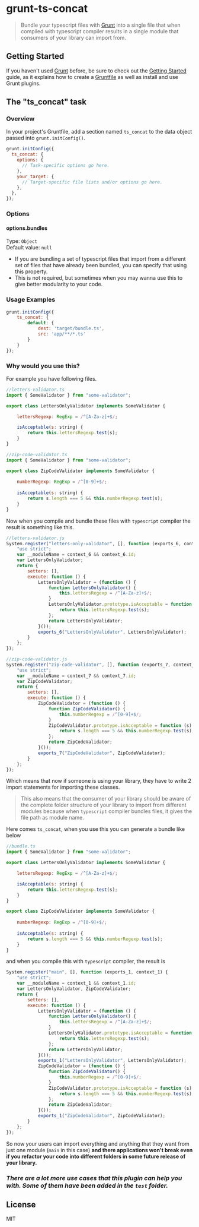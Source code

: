 # grunt-ts-concat

> Bundle your typescript files with [Grunt](http://gruntjs.com/) into a single file that when compiled with typescript compiler results in a single module that consumers of your library can import from.

## Getting Started

If you haven't used [Grunt](http://gruntjs.com/) before, be sure to check out the [Getting Started](http://gruntjs.com/getting-started) guide, as it explains how to create a [Gruntfile](http://gruntjs.com/sample-gruntfile) as well as install and use Grunt plugins.

## The "ts_concat" task

### Overview
In your project's Gruntfile, add a section named `ts_concat` to the data object passed into `grunt.initConfig()`.

```js
grunt.initConfig({
  ts_concat: {
    options: {
      // Task-specific options go here.
    },
    your_target: {
      // Target-specific file lists and/or options go here.
    },
  },
});
```

### Options

#### options.bundles
Type: `Object`  
Default value: `null`

* If you are bundling a set of typescript files that import from a different set of files that have already been bundled, 
you can specify that using this property.
* This is not required, but sometimes when you may wanna use this to give better modularity to your code.

### Usage Examples

```js
grunt.initConfig({
    ts_concat: {
        default: {
            dest: 'target/bundle.ts',
            src: 'app/**/*.ts'
        }
    }
});
```

### Why would you use this?
For example you have following files.
```js
//letters-validator.ts
import { SomeValidator } from "some-validator";

export class LettersOnlyValidator implements SomeValidator {

    lettersRegexp: RegExp = /^[A-Za-z]+$/;

    isAcceptable(s: string) {
        return this.lettersRegexp.test(s);
    }
}
```

```js
//zip-code-validator.ts
import { SomeValidator } from "some-validator";

export class ZipCodeValidator implements SomeValidator {
    
    numberRegexp: RegExp = /^[0-9]+$/;
    
    isAcceptable(s: string) {
        return s.length === 5 && this.numberRegexp.test(s);
    }
}
```

Now when you compile and bundle these files with ```typescript``` compiler the result is something like this.
```js
//letters-validator.js
System.register("letters-only-validator", [], function (exports_6, context_6) {
    "use strict";
    var __moduleName = context_6 && context_6.id;
    var LettersOnlyValidator;
    return {
        setters: [],
        execute: function () {
            LettersOnlyValidator = (function () {
                function LettersOnlyValidator() {
                    this.lettersRegexp = /^[A-Za-z]+$/;
                }
                LettersOnlyValidator.prototype.isAcceptable = function (s) {
                    return this.lettersRegexp.test(s);
                };
                return LettersOnlyValidator;
            }());
            exports_6("LettersOnlyValidator", LettersOnlyValidator);
        }
    };
});

//zip-code-validator.js
System.register("zip-code-validator", [], function (exports_7, context_7) {
    "use strict";
    var __moduleName = context_7 && context_7.id;
    var ZipCodeValidator;
    return {
        setters: [],
        execute: function () {
            ZipCodeValidator = (function () {
                function ZipCodeValidator() {
                    this.numberRegexp = /^[0-9]+$/;
                }
                ZipCodeValidator.prototype.isAcceptable = function (s) {
                    return s.length === 5 && this.numberRegexp.test(s);
                };
                return ZipCodeValidator;
            }());
            exports_7("ZipCodeValidator", ZipCodeValidator);
        }
    };
});
```

Which means that now if someone is using your library, they have to write 2 import statements for importing these classes.
> This also means that the consumer of your library should be aware of the complete folder structure of your library to import from different modules because when ```typescript``` compiler bundles files, it gives the file path as module name.

Here comes ```ts_concat```, when you use this you can generate a bundle like below
```js
//bundle.ts
import { SomeValidator } from "some-validator";

export class LettersOnlyValidator implements SomeValidator {

    lettersRegexp: RegExp = /^[A-Za-z]+$/;

    isAcceptable(s: string) {
        return this.lettersRegexp.test(s);
    }
}

export class ZipCodeValidator implements SomeValidator {
    
    numberRegexp: RegExp = /^[0-9]+$/;
    
    isAcceptable(s: string) {
        return s.length === 5 && this.numberRegexp.test(s);
    }
}
```

and when you compile this with ```typescript``` compiler, the result is

```js
System.register("main", [], function (exports_1, context_1) {
    "use strict";
    var __moduleName = context_1 && context_1.id;
    var LettersOnlyValidator, ZipCodeValidator;
    return {
        setters: [],
        execute: function () {
            LettersOnlyValidator = (function () {
                function LettersOnlyValidator() {
                    this.lettersRegexp = /^[A-Za-z]+$/;
                }
                LettersOnlyValidator.prototype.isAcceptable = function (s) {
                    return this.lettersRegexp.test(s);
                };
                return LettersOnlyValidator;
            }());
            exports_1("LettersOnlyValidator", LettersOnlyValidator);
            ZipCodeValidator = (function () {
                function ZipCodeValidator() {
                    this.numberRegexp = /^[0-9]+$/;
                }
                ZipCodeValidator.prototype.isAcceptable = function (s) {
                    return s.length === 5 && this.numberRegexp.test(s);
                };
                return ZipCodeValidator;
            }());
            exports_1("ZipCodeValidator", ZipCodeValidator);
        }
    };
});
```

So now your users can import everything and anything that they want from just one module (```main``` in this case) **and there applications won't break even if you refactor your code into different folders in some future release of your library.**

### *There are a lot more use cases that this plugin can help you with. Some of them have been added in the ```test``` folder.*

## License
MIT